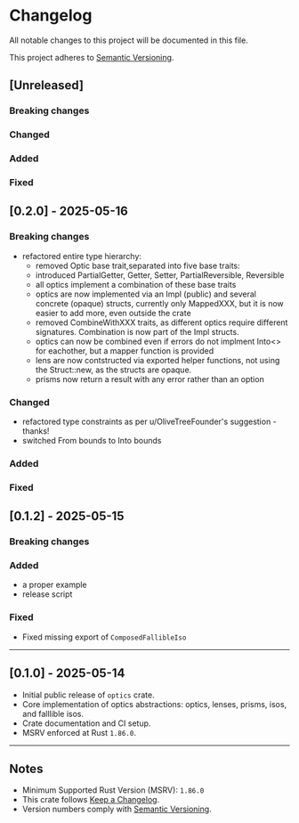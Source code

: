 # Changelog

All notable changes to this project will be documented in this file.

This project adheres to [Semantic Versioning](https://semver.org/spec/v2.0.0.html).

## [Unreleased]

### Breaking changes
### Changed
### Added
### Fixed


## [0.2.0] - 2025-05-16

### Breaking changes
  - refactored entire type hierarchy:
    - removed Optic base trait,separated into five base traits:
    - introduced PartialGetter, Getter, Setter, PartialReversible, Reversible
    - all optics implement a combination of these base traits
    - optics are now implemented via an Impl (public) and several concrete (opaque) structs, currently only MappedXXX, but it is now easier to add more, even outside the crate
    - removed CombineWithXXX traits, as different optics require different signatures. Combination is now part of the Impl structs.
    - optics can now be combined even if errors do not implment Into<> for eachother, but a mapper function is provided
    - lens are now contstructed via exported helper functions, not using the Struct::new, as the structs are opaque.
    - prisms now return a result with any error rather than an option
### Changed
  - refactored type constraints as per u/OliveTreeFounder's suggestion - thanks!
  - switched From bounds to Into bounds
### Added
### Fixed


## [0.1.2] - 2025-05-15

### Breaking changes
### Added
  - a proper example
  - release script
### Fixed
  - Fixed missing export of `ComposedFallibleIso`

---

## [0.1.0] - 2025-05-14

- Initial public release of `optics` crate.
- Core implementation of optics abstractions: optics, lenses, prisms, isos, and falllible isos.
- Crate documentation and CI setup.
- MSRV enforced at Rust `1.86.0`.

---

## Notes

- Minimum Supported Rust Version (MSRV): `1.86.0`
- This crate follows [Keep a Changelog](https://keepachangelog.com/en/1.0.0/).
- Version numbers comply with [Semantic Versioning](https://semver.org/spec/v2.0.0.html).

